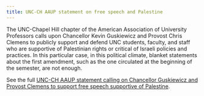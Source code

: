 ```yaml
---
title: UNC-CH AAUP statement on free speech and Palestine
---
```


The UNC-Chapel Hill chapter of the American Association of University Professors calls upon Chancellor Kevin Guskiewicz and Provost Chris Clemens to publicly support and defend UNC students, faculty, and staff who are supportive of Palestinian rights or critical of Israeli policies and practices. In this particular case, in this political climate, blanket statements about the first amendment, such as the one circulated at the beginning of the semester, are not enough.

See the full [UNC-CH AAUP statement calling on Chancellor Guskiewicz and Provost Clemens to support free speech supportive of Palestine](/assets/unc-free-speech-and-palestine-september-22.pdf).
